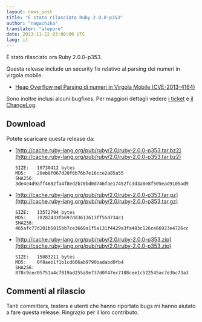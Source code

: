 ```yaml
---
layout: news_post
title: "È stato rilasciato Ruby 2.0.0-p353"
author: "nagachika"
translator: "alepore"
date: 2013-11-22 03:00:00 UTC
lang: it
---
```


È stato rilasciato ora Ruby 2.0.0-p353.

Questa release include un security fix relativo al parsing dei numeri in virgola
mobile.

* [Heap Overflow nel Parsing di numeri in Virgola Mobile
  (CVE-2013-4164)](/it/news/2013/11/22/heap-overflow-nel-parsing-di-numeri-in-virgola-mobile-cve-2013-4164/)

Sono inoltre inclusi alcuni bugfixes.
Per maggiori dettagli vedere [i ticket](https://bugs.ruby-lang.org/projects/ruby-200/issues?set_filter=1&amp;status_id=5)
e [il ChangeLog](http://svn.ruby-lang.org/repos/ruby/tags/v2_0_0_353/ChangeLog).

## Download

Potete scaricare questa release da:

* [http://cache.ruby-lang.org/pub/ruby/2.0/ruby-2.0.0-p353.tar.bz2](http://cache.ruby-lang.org/pub/ruby/2.0/ruby-2.0.0-p353.tar.bz2)

      SIZE:   10730412 bytes
      MD5:    20eb8f067d20f6b76b7e16cce2a85a55
      SHA256: 3de4e4d9aff4682fa4f8ed2b70bd0d746fae17452fc3d3a8e8f505ead9105ad9

* [http://cache.ruby-lang.org/pub/ruby/2.0/ruby-2.0.0-p353.tar.gz](http://cache.ruby-lang.org/pub/ruby/2.0/ruby-2.0.0-p353.tar.gz)

      SIZE:   13572794 bytes
      MD5:    78282433fb697dd3613613ff55d734c1
      SHA256: 465afc77d201b5815bb7ce3660a1f5a131f4429a3fa483c126ce66923e4726cc

* [http://cache.ruby-lang.org/pub/ruby/2.0/ruby-2.0.0-p353.zip](http://cache.ruby-lang.org/pub/ruby/2.0/ruby-2.0.0-p353.zip)

      SIZE:   15083211 bytes
      MD5:    0f8aeb1f1b1cd606ab9790badabd0fb4
      SHA256: 878c9cec05751a4c7019ad255a9e737d0f47ec7188cee1c522545ac7e3bc73a3

## Commenti al rilascio

Tanti committers, testers e utenti che hanno riportato bugs mi hanno aiutato a
fare questa release. Ringrazio per il loro contributo.
